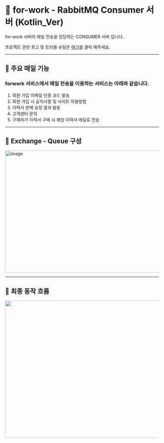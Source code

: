 # 📑 for-work - RabbitMQ Consumer 서버 (Kotlin_Ver)
for-work 서버의 메일 전송을 담당하는 CONSUMER 서버 입니다. 

프로젝트 관련 회고 및 트러블 슈팅은 [여기](https://github.com/jps091/for-work/wiki/%EC%84%9C%EB%B9%84%EC%8A%A4%EC%9D%98-%ED%95%B5%EC%8B%AC-%EA%B8%B0%EB%8A%A5%EC%9D%B8-%EB%A9%94%EC%9D%BC-%EB%B0%9C%EC%86%A1-%EA%B8%B0%EB%8A%A5-%EB%B9%84%EB%8F%99%EA%B8%B0-%EA%B4%80%EB%A0%A8-%EC%95%84%ED%82%A4%ED%85%8D%EC%B2%98-%EA%B3%A0%EB%AF%BC)를 클릭 해주세요. 

---

## 📧 주요 매일 기능

### forwork 서비스에서 메일 전송을 이용하는 서비스는 아래와 같습니다.

1. 회원 가입 이메일 인증 코드 발송
2. 회원 가입 시 공지사항 및 사이트 이용방법
3. 이력서 판매 요청 결과 발송
4. 고객센터 문의
5. 구매자가 이력서 구매 시 해당 이력서 메일로 전송

---

## 🏇 Exchange - Queue 구성
<img width="800" height="400" alt="image" src="https://github.com/user-attachments/assets/e2539dd1-3ebe-455d-9487-77c4ece1ad29" />

---

## 🚴 최종 동작 흐름 
<img width="1000" height="450" src="https://github.com/user-attachments/assets/e454b6d0-0356-45fa-9e89-5bbb3a227216">


